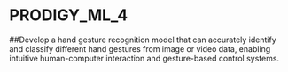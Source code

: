 # PRODIGY_ML_4
##Develop a hand gesture recognition model that can accurately identify and classify different hand gestures from image or video data, enabling intuitive human-computer interaction and gesture-based control systems.
